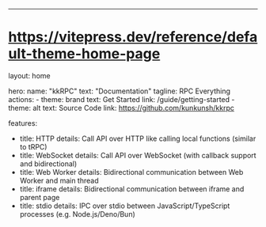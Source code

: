 ---
# https://vitepress.dev/reference/default-theme-home-page
layout: home

hero:
  name: "kkRPC"
  text: "Documentation"
  tagline: RPC Everything
  actions:
    - theme: brand
      text: Get Started
      link: /guide/getting-started
    - theme: alt
      text: Source Code
      link: https://github.com/kunkunsh/kkrpc

features:
  - title: HTTP
    details: Call API over HTTP like calling local functions (similar to tRPC)
  - title: WebSocket
    details: Call API over WebSocket (with callback support and bidirectional)
  - title: Web Worker
    details: Bidirectional communication between Web Worker and main thread
  - title: iframe
    details: Bidirectional communication between iframe and parent page
  - title: stdio
    details: IPC over stdio between JavaScript/TypeScript processes (e.g. Node.js/Deno/Bun)
